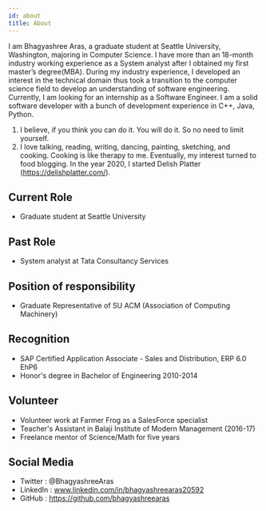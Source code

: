 ```yaml
---
id: about
title: About
---
```


I am Bhagyashree Aras, a graduate student at Seattle University, Washington, majoring in Computer Science. I have more than an 18-month industry working experience as a System analyst after I obtained my first master’s degree(MBA). During my industry experience, I developed an interest in the technical domain thus took a transition to the computer science field to develop an understanding of software engineering. Currently, I am looking for an internship as a Software Engineer. I am a solid software developer with a bunch of development experience in C++, Java, Python. 

1. I believe, if you think you can do it. You will do it. So no need to limit yourself. 
2. I love talking, reading, writing, dancing, painting, sketching, and cooking. Cooking is like therapy to me. Eventually, my interest turned to food blogging. In      the year 2020, I started Delish Platter (https://delishplatter.com/).

## Current Role

- Graduate student at Seattle University

## Past Role

- System analyst at Tata Consultancy Services

## Position of responsibility 

- Graduate Representative of SU ACM (Association of Computing Machinery)

## Recognition

- SAP Certified Application Associate - Sales and Distribution, ERP 6.0 EhP6
- Honor's degree in Bachelor of Engineering 2010-2014

## Volunteer

- Volunteer work at Farmer Frog as a SalesForce specialist
- Teacher's Assistant in Balaji Institute of Modern Management (2016-17)
- Freelance mentor of Science/Math for five years


## Social Media

- Twitter : @BhagyashreeAras
- LinkedIn : www.linkedin.com/in/bhagyashreearas20592
- GitHub : https://github.com/bhagyashreearas

